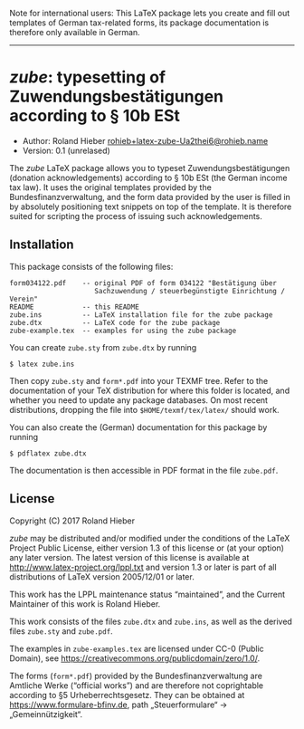 Note for international users: This LaTeX package lets you create and fill out
templates of German tax-related forms, its package documentation is therefore
only available in German.

----

*zube*: typesetting of Zuwendungsbestätigungen according to § 10b ESt
=====================================================================

* Author:  Roland Hieber <rohieb+latex-zube-Ua2thei6@rohieb.name>
* Version: 0.1 (unrelased)

The *zube* LaTeX package allows you to typeset Zuwendungsbestätigungen (donation
acknowledgements) according to § 10b ESt (the German income tax law).  It uses
the original templates provided by the Bundesfinanzverwaltung, and the form data
provided by the user is filled in by absolutely positioning text snippets on
top of the template.  It is therefore suited for scripting the process of
issuing such acknowledgements.


Installation
------------

This package consists of the following files:

    form034122.pdf    -- original PDF of form 034122 "Bestätigung über
                         Sachzuwendung / steuerbegünstigte Einrichtung / Verein"
    README            -- this README
    zube.ins          -- LaTeX installation file for the zube package
    zube.dtx          -- LaTeX code for the zube package
    zube-example.tex  -- examples for using the zube package

You can create `zube.sty` from `zube.dtx` by running

    $ latex zube.ins

Then copy `zube.sty` and `form*.pdf` into your TEXMF tree. Refer to the
documentation of your TeX distribution for where this folder is located, and
whether you need to update any package databases.  On most recent distributions,
dropping the file into `$HOME/texmf/tex/latex/` should work.

You can also create the (German) documentation for this package by running

    $ pdflatex zube.dtx

The documentation is then accessible in PDF format in the file `zube.pdf`.


License
-------

Copyright (C) 2017 Roland Hieber

*zube* may be distributed and/or modified under the conditions of the LaTeX
Project Public License, either version 1.3 of this license or (at your option)
any later version.  The latest version of this license is available at
<http://www.latex-project.org/lppl.txt> and version 1.3 or later is part of all
distributions of LaTeX version 2005/12/01 or later.

This work has the LPPL maintenance status “maintained”, and the Current
Maintainer of this work is Roland Hieber.

This work consists of the files `zube.dtx` and `zube.ins`, as well as the
derived files `zube.sty` and `zube.pdf`.

The examples in `zube-examples.tex` are licensed under CC-0 (Public Domain), see
<https://creativecommons.org/publicdomain/zero/1.0/>.

The forms (`form*.pdf`) provided by the Bundesfinanzverwaltung are Amtliche
Werke (“official works”) and are therefore not coprightable according to §5
Urheberrechtsgesetz.  They can be obtained at <https://www.formulare-bfinv.de>,
path „Steuerformulare“ → „Gemeinnützigkeit“.
